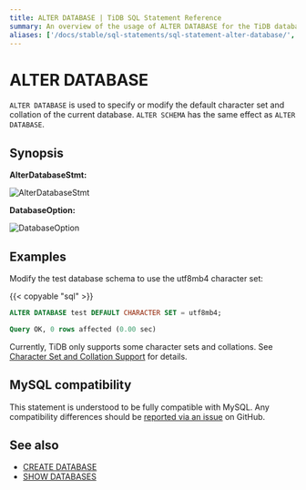```yaml
---
title: ALTER DATABASE | TiDB SQL Statement Reference
summary: An overview of the usage of ALTER DATABASE for the TiDB database.
aliases: ['/docs/stable/sql-statements/sql-statement-alter-database/','/docs/v4.0/sql-statements/sql-statement-alter-database/','/docs/stable/reference/sql/statements/alter-database/']
---
```


# ALTER DATABASE

`ALTER DATABASE` is used to specify or modify the default character set and collation of the current database. `ALTER SCHEMA` has the same effect as `ALTER DATABASE`.

## Synopsis

**AlterDatabaseStmt:**

![AlterDatabaseStmt](/media/sqlgram/AlterDatabaseStmt.png)

**DatabaseOption:**

![DatabaseOption](/media/sqlgram/DatabaseOption.png)

## Examples

Modify the test database schema to use the utf8mb4 character set:

{{< copyable "sql" >}}

```sql
ALTER DATABASE test DEFAULT CHARACTER SET = utf8mb4;
```

```sql
Query OK, 0 rows affected (0.00 sec)
```

Currently, TiDB only supports some character sets and collations. See [Character Set and Collation Support](/character-set-and-collation.md) for details.

## MySQL compatibility

This statement is understood to be fully compatible with MySQL. Any compatibility differences should be [reported via an issue](https://github.com/pingcap/tidb/issues/new/choose) on GitHub.

## See also

* [CREATE DATABASE](/sql-statements/sql-statement-create-database.md)
* [SHOW DATABASES](/sql-statements/sql-statement-show-databases.md)
